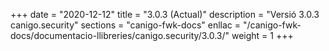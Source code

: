 +++
date        = "2020-12-12"
title       = "3.0.3 (Actual)"
description = "Versió 3.0.3 canigo.security"
sections    = "canigo-fwk-docs"
enllac		= "/canigo-fwk-docs/documentacio-llibreries/canigo.security/3.0.3/"
weight		= 1
+++
